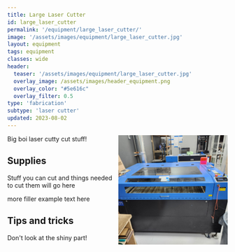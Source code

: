 ```yaml
---
title: Large Laser Cutter
id: large_laser_cutter
permalink: '/equipment/large_laser_cutter/'
image: '/assets/images/equipment/large_laser_cutter.jpg'
layout: equipment
tags: equipment
classes: wide
header:
  teaser: '/assets/images/equipment/large_laser_cutter.jpg'
  overlay_image: /assets/images/header_equipment.png
  overlay_color: "#5e616c"
  overlay_filter: 0.5
type: 'fabrication'
subtype: 'laser cutter'
updated: 2023-08-02
---
```

<img align="right" width="250" height="250" src="/assets/images/equipment/large_laser_cutter.jpg">

Big boi laser cutty cut stuff!

## Supplies
Stuff you can cut and things needed to cut them will go here

more filler example text here

## Tips and tricks
Don't look at the shiny part!
